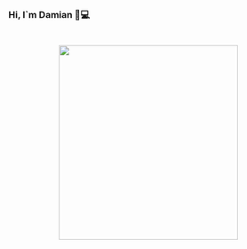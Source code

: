 ### Hi, I`m Damian 👋💻
<div   align="center">
  <h1> <img src = "https://user-images.githubusercontent.com/78944687/181299396-57923b12-b889-4af1-8d13-fd95c44591aa.gif" width="80%" height="350px"> </h1>
</div>

<!--
**Damian626/Damian626** is a ✨ _special_ ✨ repository because its `README.md` (this file) appears on your GitHub profile.

Here are some ideas to get you started:

- 🔭 I’m currently working on ...
- 🌱 I’m currently learning ...
- 👯 I’m looking to collaborate on ...
- 🤔 I’m looking for help with ...
- 💬 Ask me about ...
- 📫 How to reach me: ...
- 😄 Pronouns: ...
- ⚡ Fun fact: ...
-->
